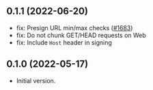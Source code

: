 ## 0.1.1 (2022-06-20)

- fix: Presign URL min/max checks ([#1683](https://github.com/aws-amplify/amplify-flutter/pull/1683))
- fix: Do not chunk GET/HEAD requests on Web
- fix: Include `Host` header in signing

## 0.1.0 (2022-05-17)

- Initial version.
